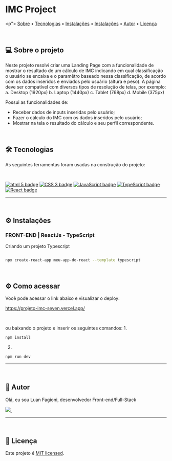 <h1> 
	IMC Project
</h1>

<p">
 <a href="#-sobre-o-projeto">Sobre</a> •
 <a href="#-tecnologias">Tecnologias</a> •
 <a href="#-instalação">Instalações</a> •
  <a href="#-funcionalidadeso">Instalações</a> •
 <a href="#-autor">Autor</a> • 
 <a href="#-licença">Licença</a>
</p>


&nbsp;
<a id="-sobre-o-projeto"></a>

## 💻 Sobre o projeto

Neste projeto resolvi criar uma Landing Page com a funcionalidade de mostrar o resultado de um cálculo de IMC indicando em qual classificação o usuário se encaixa e o paramêtro baseado nessa classificação, de acordo com os dados inseridos e enviados pelo usuário (altura e peso).
A página deve ser compatível com diversos tipos de resolução de telas, por exemplo: a. Desktop (1920px) b. Laptop (1440px) c. Tablet (768px) d. Mobile (375px)

Possui as funcionalidades de:

- Receber dados de inputs inseridas pelo usuário;
- Fazer o cálculo do IMC com os dados inseridos pelo usuário;
- Mostrar na tela o resultado do cálculo e seu perfil correspondente.


&nbsp;
<a id="-tecnologias"></a>

## 🛠 Tecnologias

As seguintes ferramentas foram usadas na construção do projeto:

&nbsp;

<p>
  <a href= "https://html5.org/"><img alt="html 5 badge" src="https://img.shields.io/badge/HTML5-E34F26?style=for-the-badge&logo=html5&logoColor=white"></a>
  <a href= "https://developer.mozilla.org/pt-BR/docs/Web/CSS"><img alt="CSS 3 badge" src="https://img.shields.io/static/v1?logoWidth=15&logoColor=1572B6&logo=CSS3&label=Style&message=CSS3&color=1572B6"></a>
  <a href= "https://www.javascript.com/"><img alt="JavaScript badge" src="https://img.shields.io/static/v1?logoWidth=15&logoColor=F7DF1E&logo=JavaScript&label=Language&message=JavaScript&color=F7DF1E"></a>
  <a href= "https://www.typescriptlang.org/"><img alt="TypeScript badge" src="https://img.shields.io/static/v1?logoWidth=15&logoColor=3178c6&logo=TypeScript&label=Language&message=TypeScript&color=3178c6"></a>
  <a href= "https://reactjs.org/"><img alt="React badge" src="https://img.shields.io/static/v1?logoWidth=15&logoColor=61dafb&logo=React&label=Framework&message=React&color=61dafb"></a>
</p>

---

&nbsp;
<a id="-instalação"></a>

## ⚙️ Instalações

### FRONT-END |  ReactJs - TypeScript

Criando um projeto Typescript

```bash

npx create-react-app meu-app-do-react --template typescript

```

&nbsp;
<a id="-funcionalidades"></a>

## ⚙️ Como acessar

Você pode acessar o link abaixo e visualizar o deploy:

https://projeto-imc-seven.vercel.app/

&nbsp;

ou baixando o projeto e inserir os seguintes comandos:
1.
```bash
npm install
```

2.
```bash
npm run dev
```

---

&nbsp;
<a id="-autor"></a>

## 🦸 Autor

Olá, eu sou Luan Fagioni, desenvolvedor Front-end/Full-Stack

<p>
  <a href="mailto:luanfagioni@gmail.com"><img src="https://img.shields.io/badge/Gmail-D14836?style=for-the-badge&logo=gmail&logoColor=white" target="_blank">
  <a href= "https://www.linkedin.com/in/luanfagioni/"><img alt="" src="https://img.shields.io/badge/LinkedIn-0077B5?style=for-the-badge&logo=linkedin&logoColor=white"></a>
  <a href= "https://www.instagram.com/devluanfagioni/"><img alt="" src="https://img.shields.io/badge/Instagram-E4405F?style=for-the-badge&logo=instagram&logoColor=white"></a>
  <a href= "https://www.youtube.com/@luanfagioni"><img alt="" src="https://img.shields.io/badge/YouTube-FF0000?style=for-the-badge&logo=youtube&logoColor=white"></a>
</p>

---

&nbsp;
<a id="-licença"></a>

## 📝 Licença

Este projeto é [MIT licensed](./LICENSE).

